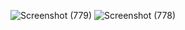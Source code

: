 ![Screenshot (779)](https://github.com/user-attachments/assets/52d46de4-7d52-424c-912c-93888196281c)
![Screenshot (778)](https://github.com/user-attachments/assets/2c56077e-141b-47a8-8058-b933331f3bc2)
